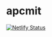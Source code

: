 # apcmit
[![Netlify Status](https://api.netlify.com/api/v1/badges/fe947681-36b1-4fbb-801d-85c523039e25/deploy-status)](https://app.netlify.com/sites/apcmit/deploys)
